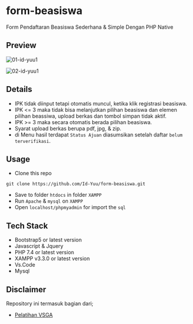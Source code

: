 # form-beasiswa
Form Pendaftaran Beasiswa Sederhana &amp; Simple Dengan PHP Native

## Preview
![01-id-yuu1](https://github.com/Id-Yuu/form-beasiswa/assets/122996864/eb76d11f-839e-425c-91a6-fb38935a8511)

![02-id-yuu1](https://github.com/Id-Yuu/form-beasiswa/assets/122996864/c7dc25a8-7be1-4810-bd28-4ba0f245c9e8)

## Details
- IPK tidak diinput tetapi otomatis muncul, ketika klik registrasi beasiswa.
- IPK <= 3 maka tidak bisa melanjutkan pilihan beasiswa dan elemen pilihan beassiwa, upload berkas dan tombol simpan tidak aktif.
- IPK >= 3 maka secara otomatis berada pilihan beasiswa.
- Syarat upload berkas berupa pdf, jpg, & zip.
- di Menu hasil terdapat `Status Ajuan` diasumsikan setelah daftar `belum terverifikasi`.

## Usage
- Clone this repo
```
git clone https://github.com/Id-Yuu/form-beasiswa.git
```
- Save to folder `htdocs` in folder `XAMPP`
- Run `Apache` & `mysql` on `XAMPP`
- Open `localhost/phpmyadmin` for import the `sql`

## Tech Stack
- Bootstrap5 or latest version
- Javascript & Jquery
- PHP 7.4 or latest version
- XAMPP v3.3.0 or latest version
- Vs.Code
- Mysql

## Disclaimer
Repository ini termasuk bagian dari;
- [Pelatihan VSGA](https://github.com/Id-Yuu/id-vsga-jwd-b1)
